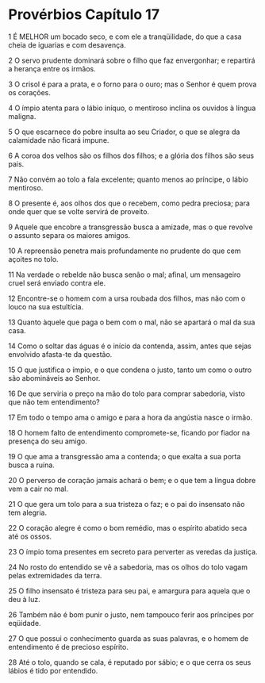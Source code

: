# Provérbios Capítulo 17

1	É MELHOR um bocado seco, e com ele a tranqüilidade, do que a casa cheia de iguarias e com desavença.

2	O servo prudente dominará sobre o filho que faz envergonhar; e repartirá a herança entre os irmãos.

3	O crisol é para a prata, e o forno para o ouro; mas o Senhor é quem prova os corações.

4	O ímpio atenta para o lábio iníquo, o mentiroso inclina os ouvidos à língua maligna.

5	O que escarnece do pobre insulta ao seu Criador, o que se alegra da calamidade não ficará impune.

6	A coroa dos velhos são os filhos dos filhos; e a glória dos filhos são seus pais.

7	Não convém ao tolo a fala excelente; quanto menos ao príncipe, o lábio mentiroso.

8	O presente é, aos olhos dos que o recebem, como pedra preciosa; para onde quer que se volte servirá de proveito.

9	Aquele que encobre a transgressão busca a amizade, mas o que revolve o assunto separa os maiores amigos.

10	A repreensão penetra mais profundamente no prudente do que cem açoites no tolo.

11	Na verdade o rebelde não busca senão o mal; afinal, um mensageiro cruel será enviado contra ele.

12	Encontre-se o homem com a ursa roubada dos filhos, mas não com o louco na sua estultícia.

13	Quanto àquele que paga o bem com o mal, não se apartará o mal da sua casa.

14	Como o soltar das águas é o início da contenda, assim, antes que sejas envolvido afasta-te da questão.

15	O que justifica o ímpio, e o que condena o justo, tanto um como o outro são abomináveis ao Senhor.

16	De que serviria o preço na mão do tolo para comprar sabedoria, visto que não tem entendimento?

17	Em todo o tempo ama o amigo e para a hora da angústia nasce o irmão.

18	O homem falto de entendimento compromete-se, ficando por fiador na presença do seu amigo.

19	O que ama a transgressão ama a contenda; o que exalta a sua porta busca a ruína.

20	O perverso de coração jamais achará o bem; e o que tem a língua dobre vem a cair no mal.

21	O que gera um tolo para a sua tristeza o faz; e o pai do insensato não tem alegria.

22	O coração alegre é como o bom remédio, mas o espírito abatido seca até os ossos.

23	O ímpio toma presentes em secreto para perverter as veredas da justiça.

24	No rosto do entendido se vê a sabedoria, mas os olhos do tolo vagam pelas extremidades da terra.

25	O filho insensato é tristeza para seu pai, e amargura para aquela que o deu à luz.

26	Também não é bom punir o justo, nem tampouco ferir aos príncipes por eqüidade.

27	O que possui o conhecimento guarda as suas palavras, e o homem de entendimento é de precioso espírito.

28	Até o tolo, quando se cala, é reputado por sábio; e o que cerra os seus lábios é tido por entendido.

